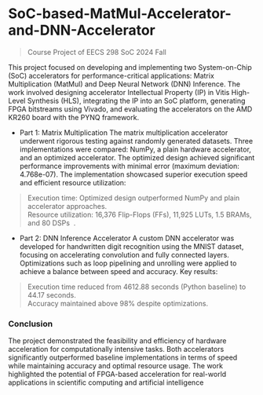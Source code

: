 # SoC-based-MatMul-Accelerator-and-DNN-Accelerator
> Course Project of EECS 298 SoC 2024 Fall

This project focused on developing and implementing two System-on-Chip (SoC) accelerators for performance-critical applications: Matrix Multiplication (MatMul) and Deep Neural Network (DNN) Inference. The work involved designing accelerator Intellectual Property (IP) in Vitis High-Level Synthesis (HLS), integrating the IP into an SoC platform, generating FPGA bitstreams using Vivado, and evaluating the accelerators on the AMD KR260 board with the PYNQ framework.

- Part 1: Matrix Multiplication
The matrix multiplication accelerator underwent rigorous testing against randomly generated datasets. Three implementations were compared: NumPy, a plain hardware accelerator, and an optimized accelerator. The optimized design achieved significant performance improvements with minimal error (maximum deviation: 4.768e-07). The implementation showcased superior execution speed and efficient resource utilization:

> Execution time: Optimized design outperformed NumPy and plain accelerator approaches.<br>
Resource utilization: 16,376 Flip-Flops (FFs), 11,925 LUTs, 1.5 BRAMs, and 80 DSPs​
​
.
- Part 2: DNN Inference Accelerator
A custom DNN accelerator was developed for handwritten digit recognition using the MNIST dataset, focusing on accelerating convolution and fully connected layers. Optimizations such as loop pipelining and unrolling were applied to achieve a balance between speed and accuracy. Key results:

> Execution time reduced from 4612.88 seconds (Python baseline) to 44.17 seconds.<br>
Accuracy maintained above 98% despite optimizations.

### Conclusion
The project demonstrated the feasibility and efficiency of hardware acceleration for computationally intensive tasks. Both accelerators significantly outperformed baseline implementations in terms of speed while maintaining accuracy and optimal resource usage. The work highlighted the potential of FPGA-based acceleration for real-world applications in scientific computing and artificial intelligence

